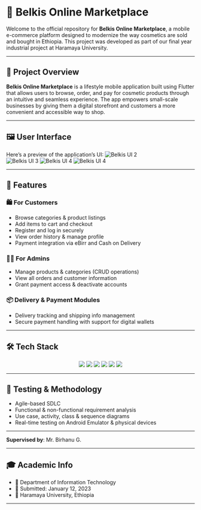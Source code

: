 # 🛒 Belkis Online Marketplace

Welcome to the official repository for **Belkis Online Marketplace**, a mobile e-commerce platform designed to modernize the way cosmetics are sold and bought in Ethiopia. This project was developed as part of our final year industrial project at Haramaya University.

---

## 📱 Project Overview

**Belkis Online Marketplace** is a lifestyle mobile application built using Flutter that allows users to browse, order, and pay for cosmetic products through an intuitive and seamless experience. The app empowers small-scale businesses by giving them a digital storefront and customers a more convenient and accessible way to shop.

---
## 🖼️ User Interface

Here’s a preview of the application’s UI:
![Belkis UI 2](https://i.imgur.com/Ixvvw9Z.png)  
![Belkis UI 3](https://i.imgur.com/Mw0K7jf.png)
![Belkis UI 4](https://i.imgur.com/SKiD8so.png)
![Belkis UI 4](https://i.imgur.com/hWaDJmR.png)

---

## 🚀 Features

### 🛍️ For Customers
- Browse categories & product listings
- Add items to cart and checkout
- Register and log in securely
- View order history & manage profile
- Payment integration via eBirr and Cash on Delivery

### 👨‍💼 For Admins
- Manage products & categories (CRUD operations)
- View all orders and customer information
- Grant payment access & deactivate accounts

### 📦 Delivery & Payment Modules
- Delivery tracking and shipping info management
- Secure payment handling with support for digital wallets

---

## 🛠️ Tech Stack
<p align="center"> <img src="https://img.shields.io/badge/Flutter-02569B?style=for-the-badge&logo=flutter&logoColor=white" /> <img src="https://img.shields.io/badge/Dart-0175C2?style=for-the-badge&logo=dart&logoColor=white" /> <img src="https://img.shields.io/badge/Firebase-FFCA28?style=for-the-badge&logo=firebase&logoColor=black" /> <img src="https://img.shields.io/badge/Kotlin-7F52FF?style=for-the-badge&logo=kotlin&logoColor=white" /> <img src="https://img.shields.io/badge/Android%20Studio-3DDC84?style=for-the-badge&logo=android-studio&logoColor=white" /> <img src="https://img.shields.io/badge/GitHub-181717?style=for-the-badge&logo=github&logoColor=white" /> </p>

---

## 🧪 Testing & Methodology

- Agile-based SDLC  
- Functional & non-functional requirement analysis  
- Use case, activity, class & sequence diagrams  
- Real-time testing on Android Emulator & physical devices  

---

**Supervised by**: Mr. Birhanu G.

---

## 🎓 Academic Info

- 📍 Department of Information Technology  
- 📅 Submitted: January 12, 2023  
- 🏫 Haramaya University, Ethiopia

---
